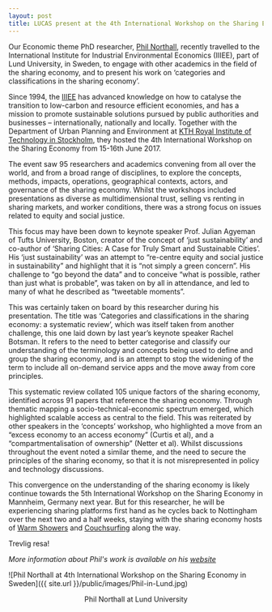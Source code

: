 ```yaml
---
layout: post
title: LUCAS present at the 4th International Workshop on the Sharing Economy in Sweden
---
```

Our Economic theme PhD researcher, [Phil Northall](http://northall.wixsite.com/home), recently travelled to the International Institute for Industrial Environmental Economics (IIIEE), part of Lund University, in Sweden, to engage with other academics in the field of the sharing economy, and to present his work on ‘categories and classifications in the sharing economy’.

Since 1994, the [IIIEE](http://www.iiiee.lu.se/) has advanced knowledge on how to catalyse the transition to low-carbon and resource efficient economies, and has a mission to promote sustainable solutions pursued by public authorities and businesses – internationally, nationally and locally. Together with the Department of Urban Planning and Environment at [KTH Royal Institute of Technology in Stockholm](http://www.kth.se/en), they hosted the 4th International Workshop on the Sharing Economy from 15-16th June 2017.

The event saw 95 researchers and academics convening from all over the world, and from a broad range of disciplines, to explore the concepts, methods, impacts, operations, geographical contexts, actors, and governance of the sharing economy. Whilst the workshops included presentations as diverse as multidimensional trust, selling vs renting in sharing markets, and worker conditions, there was a strong focus on issues related to equity and social justice.

This focus may have been down to keynote speaker Prof. Julian Agyeman of Tufts University, Boston, creator of the concept of ‘just sustainability’ and co-author of ‘Sharing Cities: A Case for Truly Smart and Sustainable Cities’. His ‘just sustainability’ was an attempt to “re-centre equity and social justice in sustainability” and highlight that it is “not simply a green concern”. His challenge to “go beyond the data” and to conceive “what is possible, rather than just what is probable”, was taken on by all in attendance, and led to many of what he described as “tweetable moments”.

This was certainly taken on board by this researcher during his presentation. The title was ‘Categories and classifications in the sharing economy: a systematic review’, which was itself taken from another challenge, this one laid down by last year’s keynote speaker Rachel Botsman.  It refers to the need to better categorise and classify our understanding of the terminology and concepts being used to define and group the sharing economy, and is an attempt to stop the widening of the term to include all on-demand service apps and the move away from core principles.

This systematic review collated 105 unique factors of the sharing economy, identified across 91 papers that reference the sharing economy. Through thematic mapping a socio-technical-economic spectrum emerged, which highlighted scalable access as central to the field. This was reiterated by other speakers in the ‘concepts’ workshop, who highlighted a move from an “excess economy to an access economy” (Curtis et al), and a “compartmentalisation of ownership” (Netter et al). Whilst discussions throughout the event noted a similar theme, and the need to secure the principles of the sharing economy, so that it is not misrepresented in policy and technology discussions.

This convergence on the understanding of the sharing economy is likely continue towards the 5th International Workshop on the Sharing Economy in Mannheim, Germany next year. But for this researcher, he will be experiencing sharing platforms first hand as he cycles back to Nottingham over the next two and a half weeks, staying with the sharing economy hosts of [Warm Showers](https://www.warmshowers.org) and [Couchsurfing](https://www.couchsurfing.com) along the way.

Trevlig resa!

*More information about Phil's work is available on his [website](http://northall.wixsite.com/home)*

![Phil Northall at 4th International Workshop on the Sharing Economy in Sweden]({{ site.url }}/public/images/Phil-in-Lund.jpg) 
<p align="center">
Phil Northall at Lund University
</p>


